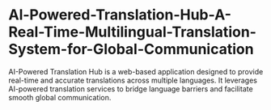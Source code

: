 # Al-Powered-Translation-Hub-A-Real-Time-Multilingual-Translation-System-for-Global-Communication
AI-Powered Translation Hub is a web-based application designed to provide real-time and accurate translations across multiple languages. It leverages AI-powered translation services to bridge language barriers and facilitate smooth global communication.
